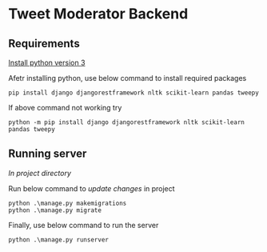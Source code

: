 # Tweet Moderator Backend

## Requirements

[Install python version 3](https://www.python.org/downloads/)

Afetr installing python, use below command to install required packages

```
pip install django djangorestframework nltk scikit-learn pandas tweepy
```

If above command not working try

```
python -m pip install django djangorestframework nltk scikit-learn pandas tweepy
```

## Running server
_In project directory_

Run below command to _update changes_ in project
```
python .\manage.py makemigrations
python .\manage.py migrate
```

Finally, use below command to run the server
```
python .\manage.py runserver
```
